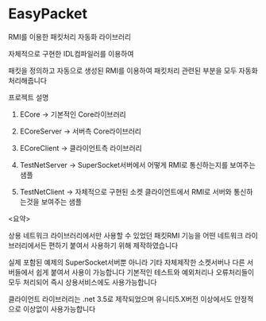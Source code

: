 # EasyPacket
RMI를 이용한 패킷처리 자동화 라이브러리

자체적으로 구현한 IDL컴파일러를 이용하여

패킷을 정의하고 자동으로 생성된 RMI를 이용하여 패킷처리 관련된 부분을 모두 자동화 처리해줍니다



프로젝트 설명

1. ECore
-> 기본적인 Core라이브러리

2. ECoreServer
-> 서버측 Core라이브러리

3. ECoreClient
-> 클라이언트측 라이브러리

4. TestNetServer
-> SuperSocket서버에서 어떻게 RMI로 통신하는지를 보여주는 샘플

5. TestNetClient
-> 자체적으로 구현된 소켓 클라이언트에서 RMI로 서버와 통신하는것을 보여주는 샘플





<요약>

상용 네트워크 라이브러리에서만 사용할 수 있었던 패킷RMI 기능을 어떤 네트워크 라이브러리에서든 편하기 붙여서 사용하기 위해 제작하였습니다

실제 포함된 예제의 SuperSocket서버뿐 아니라 기타 자체제작한 소켓서버나 다른 서버들에서 쉽게 붙여서 사용이 가능합니다
기본적인 테스트와 예외처리나 오류처리들이 모두 처리되어 즉시 상용서비스에도 사용가능합니다

클라이언트 라이브러리는 .net 3.5로 제작되었으며 유니티5.X버전 이상에서도 안정적으로 이상없이 사용가능합니다
